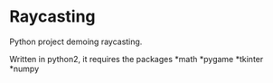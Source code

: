 # Raycasting
Python project demoing raycasting. 

Written in python2, it requires the packages
*math
*pygame
*tkinter
*numpy
